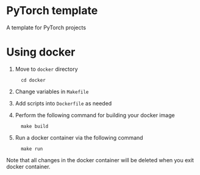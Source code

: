 # PyTorch template
A template for PyTorch projects


# Using docker
  1. Move to `docker` directory

      ```
        cd docker
      ``` 
  1. Change variables in `Makefile`
  1. Add scripts into `Dockerfile` as needed
  1. Perform the following command for building your docker image

      ```
        make build
      ```
  1. Run a docker container via the following command 

      ```
        make run
      ```
  Note that all changes in the docker container will be deleted when you exit docker container. 